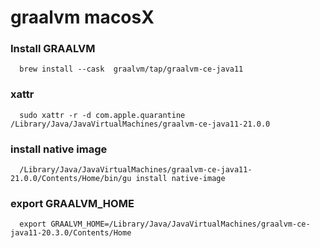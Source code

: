 # graalvm macosX

### Install GRAALVM
```
  brew install --cask  graalvm/tap/graalvm-ce-java11
```
### xattr
```
  sudo xattr -r -d com.apple.quarantine /Library/Java/JavaVirtualMachines/graalvm-ce-java11-21.0.0
```
### install native image
```
  /Library/Java/JavaVirtualMachines/graalvm-ce-java11-21.0.0/Contents/Home/bin/gu install native-image
```
### export GRAALVM_HOME
```
  export GRAALVM_HOME=/Library/Java/JavaVirtualMachines/graalvm-ce-java11-20.3.0/Contents/Home
```
